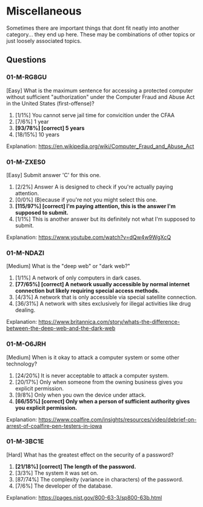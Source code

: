 # Miscellaneous
Sometimes there are important things that dont fit neatly into another category... they end up here. These may be combinations of other topics or just loosely associated topics.


## Questions
### 01-M-RG8GU
[Easy] 
What is the maximum sentence for accessing a protected computer without sufficient "authorization" under the Computer Fraud and Abuse Act in the United States (first-offense)?
1. [1/1%] You cannot serve jail time for convicition under the CFAA
2. [7/6%] 1 year
3. **[93/78%] [correct] 5 years**
4. [18/15%] 10 years

Explanation: https://en.wikipedia.org/wiki/Computer_Fraud_and_Abuse_Act


### 01-M-ZXES0
[Easy] Submit answer 'C' for this one.
1. [2/2%] Answer A is designed to check if you're actually paying attention.
2. [0/0%] (B)ecause if you're not you might select this one.
3. **[115/97%] [correct] I'm paying attention, this is the answer I'm supposed to submit.**
4. [1/1%] This is another answer but its definitely not what I'm supposed to submit.

Explanation: https://www.youtube.com/watch?v=dQw4w9WgXcQ


### 01-M-NDAZI
[Medium] What is the "deep web" or "dark web?"
1. [1/1%] A network of only computers in dark cases.
2. **[77/65%] [correct] A network usually accessible by normal internet connection but likely requiring special access methods.**
3. [4/3%] A network that is only accessible via special satellite connection.
4. [36/31%] A network with sites exclusively for illegal activities like drug dealing.

Explanation: https://www.britannica.com/story/whats-the-difference-between-the-deep-web-and-the-dark-web


### 01-M-O6JRH
[Medium] When is it okay to attack a computer system or some other technology?
1. [24/20%] It is never acceptable to attack a computer system.
2. [20/17%] Only when someone from the owning business gives you explicit permission.
3. [9/8%] Only when you own the device under attack.
4. **[66/55%] [correct] Only when a person of sufficient authority gives you explicit permission.**

Explanation: https://www.coalfire.com/insights/resources/video/debrief-on-arrest-of-coalfire-pen-testers-in-iowa


### 01-M-3BC1E
[Hard] What has the greatest effect on the security of a password?
1. **[21/18%] [correct] The length of the password.**
2. [3/3%] The system it was set on.
3. [87/74%] The complexity (variance in characters) of the password.
4. [7/6%] The developer of the database.

Explanation: https://pages.nist.gov/800-63-3/sp800-63b.html
